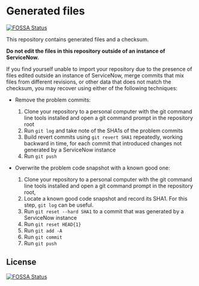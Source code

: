 # Generated files
[![FOSSA Status](https://app.fossa.io/api/projects/git%2Bgithub.com%2Fcjcross%2Fdevtraining-needit-jakarta.svg?type=shield)](https://app.fossa.io/projects/git%2Bgithub.com%2Fcjcross%2Fdevtraining-needit-jakarta?ref=badge_shield)

This repository contains generated files and a checksum.

**Do not edit the files in this repository outside of an instance of ServiceNow.**

If you find yourself unable to import your repository due to the presence of files edited outside an instance of ServiceNow, merge commits that mix files from different revisions, or other data that does not match the checksum, you may recover using either of the following techniques:
* Remove the problem commits:
  1. Clone your repository to a personal computer with the git command line tools installed and open a git command prompt in the repository root
  2. Run `git log` and take note of the SHA1s of the problem commits
  3. Build revert commits using `git revert SHA1` repeatedly, working backward in time, for each commit that introduced changes not generated by a ServiceNow instance
  4. Run `git push`

* Overwrite the problem code snapshot with a known good one:
  1. Clone your repository to a personal computer with the git command line tools installed and open a git command prompt in the repository root,
  2. Locate a known good code snapshot and record its SHA1. For this step, `git log` can be useful.
  2. Run `git reset --hard SHA1` to a commit that was generated by a ServiceNow instance
  3. Run `git reset HEAD{1}`
  4. Run `git add -A`
  5. Run `git commit`
  6. Run `git push`


## License
[![FOSSA Status](https://app.fossa.io/api/projects/git%2Bgithub.com%2Fcjcross%2Fdevtraining-needit-jakarta.svg?type=large)](https://app.fossa.io/projects/git%2Bgithub.com%2Fcjcross%2Fdevtraining-needit-jakarta?ref=badge_large)